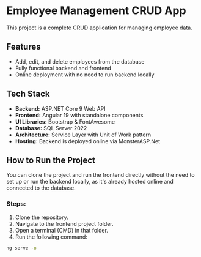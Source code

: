 # Employee Management CRUD App

This project is a complete CRUD application for managing employee data.

## Features

- Add, edit, and delete employees from the database
- Fully functional backend and frontend
- Online deployment with no need to run backend locally

## Tech Stack

- **Backend:** ASP.NET Core 9 Web API  
- **Frontend:** Angular 19 with standalone components  
- **UI Libraries:** Bootstrap & FontAwesome  
- **Database:** SQL Server 2022  
- **Architecture:** Service Layer with Unit of Work pattern  
- **Hosting:** Backend is deployed online via MonsterASP.Net

## How to Run the Project

You can clone the project and run the frontend directly without the need to set up or run the backend locally, as it's already hosted online and connected to the database.

### Steps:

1. Clone the repository.
2. Navigate to the frontend project folder.
3. Open a terminal (CMD) in that folder.
4. Run the following command:

```bash
ng serve -o
